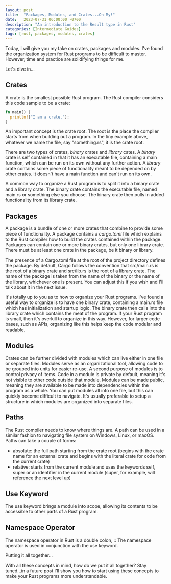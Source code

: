 ```yaml
---
layout: post
title:  "Packages, Modules, and Crates...Oh My!"
date:   2023-07-31 06:00:00 -0700
description: "An introduction to the Result type in Rust"
categories: [Intermediate Guides]
tags: [rust, packages, modules, crates]
---
```


Today, I will give you my take on crates, packages and modules. I've found the organization system for Rust programs to be difficult to master. However, time and practice are solidifying things for me.

Let's dive in...

<!--more-->

## Crates

A crate is the smallest possible Rust program. The Rust compiler considers this code sample to be a crate:

```Rust
fn main() {
  println!("I am a crate.");
}
```

An important concept is the crate root. The root is the place the compiler starts from when building out a program. In the tiny example above, whatever we name the file, say "something.rs", it is the crate root.

There are two types of crates, _binary_ crates and _library_ cates. A _binary_ crate is self contained in that it has an executable file, containing a main function, which can be run on its own without any further action. A _library_ crate contains some piece of functionality meant to be depended on by other crates. It doesn't have a main function and can't run on its own.

A common way to organize a Rust program is to split it into a binary crate and a library crate. The binary crate contains the executable file, named main.rs or something else you choose. The binary crate then pulls in added functionality from its library crate.

## Packages

A package is a bundle of one or more crates that combine to provide some piece of functionality. A package contains a _cargo.toml_ file which explains to the Rust compiler how to build the crates contained within the package. Packages can contain one or more binary crates, but only one library crate. There must be at least one crate in the package, be it binary or library.

The presence of a Cargo.toml file at the root of the project directory defines the package. By default, Cargo follows the convention that src/main.rs is the root of a binary crate and src/lib.rs is the root of a library crate. The name of the package is taken from the name of the binary or the name of the library, whichever one is present. You can adjust this if you wish and I'll talk about it in the next issue.

It's totally up to you as to how to organize your Rust programs. I've found a useful way to organize is to have one binary crate, containing a main.rs file which has initialization and startup logic. The binary crate then calls into the library crate which contains the meat of the program. If your Rust program is small, then it's overkill to organize in this way. However, for larger code bases, such as APIs, organizing like this helps keep the code modular and readable.

## Modules

Crates can be further divided with modules which can live either in one file or separate files. Modules serve as an organizational tool, allowing code to be grouped into units for easier re-use. A second purpose of modules is to control privacy of items. Code in a module is private by default, meaning it's not visible to other code outside that module. Modules can be made public, meaning they are available to be made into dependencies within the program as a whole. You can put modules all into one file, but this can quickly become difficult to navigate. It's usually preferable to setup a structure in which modules are organized into separate files.

## Paths

The Rust compiler needs to know where things are. A path can be used in a similar fashion to navigating file system on Windows, Linux, or macOS. Paths can take a couple of forms:

- absolute: the full path starting from the crate root (begins with the crate name for an external crate and begins with the literal crate for code from the current crate)
- relative: starts from the current module and uses the keywords self, super or an identifier in the current module (super, for example, will reference the next level up)

## Use Keyword

The use keyword brings a module into scope, allowing its contents to be accessible to other parts of a Rust program.

## Namespace Operator

The namespace operator in Rust is a double colon, :: The namespace operator is used in conjunction with the use keyword.

Putting it all together...

With all these concepts in mind, how do we put it all together? Stay tuned...in a future post I'll show you how to start using these concepts to make your Rust programs more understandable.
